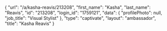 {
    "url": "\/a\/kasha-reavis\/213208",
    "first_name": "Kasha",
    "last_name": "Reavis",
    "id": "213208",
    "login_id": "1759121",
    "data": {
        "profilePhoto": null,
        "job_title": "Visual Stylist"
    },
    "type": "captivate",
    "layout": "ambassador",
    "title": "Kasha Reavis"
}